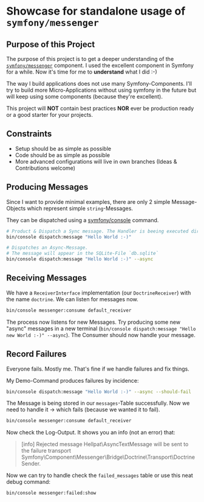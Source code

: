 # Showcase for standalone usage of `symfony/messenger`

## Purpose of this Project

The purpose of this project is to get a deeper understanding of the [`symfony/messenger`](https://symfony.com/doc/current/components/messenger.html) component.
I used the excellent component in Symfony for a while. Now it's time for me to **understand** what I did :-)

The way I build applications does not use many Symfony-Components. I'll try to build more Micro-Applications
without using symfony in the future but will keep using some components (because they're excellent).

This project will **NOT** contain best practices **NOR** ever be production ready or a good starter for your projects.

## Constraints

- Setup should be as simple as possible
- Code should be as simple as possible
- More advanced configurations will live in own branches (Ideas & Contributions welcome)

## Producing Messages

Since I want to provide minimal examples, there are only 2 simple Message-Objects which represent
simple `string`-Messages.

They can be dispatched using a [symfony/console](https://symfony.com/doc/current/components/console.html) command.

```sh
# Product & Dispatch a Sync message. The Handler is beeing executed directly and some debug output is shown.
bin/console dispatch:message "Hello World :-)"

# Dispatches an Async-Message.
# The message will appear in the SQLite-File `db.sqlite`
bin/console dispatch:message "Hello World :-)" --async
```

## Receiving Messages

We have a `ReceiverInterface` implementation (our `DoctrineReceiver`) with the name `doctrine`.
We can listen for messages now.

```sh
bin/console messenger:consume default_receiver
```

The process now listens for new Messages. Try producing some new "async" messages in a new terminal (`bin/console dispatch:message "Hello new World :-)" --async`).
The Consumer should now handle your message.

## Record Failures

Everyone fails. Mostly me. That's fine if we handle failures and fix things.

My Demo-Command produces failures by incidence:

```sh
bin/console dispatch:message "Hello World :-)" --async --should-fail
```

The Message is being stored in our `messages`-Table successfully.
Now we need to handle it -> which fails (because we wanted it to fail).

```sh
bin/console messenger:consume default_receiver
```

Now check the Log-Output. It shows you an info (not an error) that:

> [info] Rejected message Hellpat\AsyncTextMessage will be sent to the failure transport Symfony\Component\Messenger\Bridge\Doctrine\Transport\DoctrineSender.

Now we can try to handle check the `failed_messages` table or use this neat debug command:

```sh
bin/console messenger:failed:show
```


